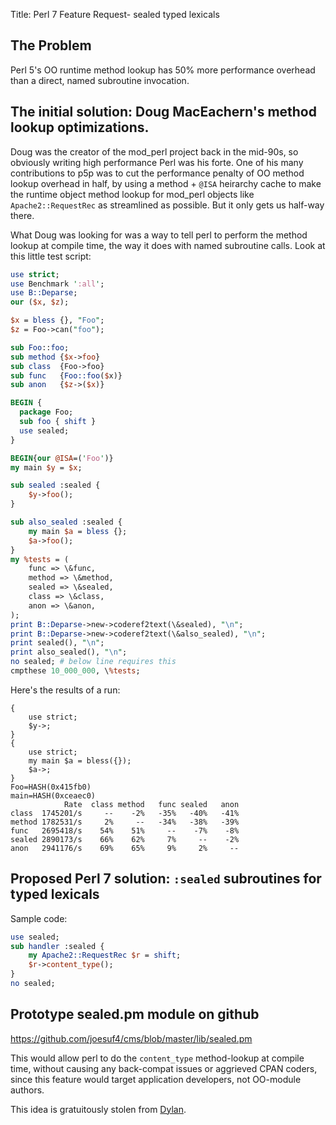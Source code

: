 Title: Perl 7 Feature Request- sealed typed lexicals

##  The Problem

Perl 5's OO runtime method lookup has 50% more performance overhead than a direct, named subroutine invocation.


## The initial solution: Doug MacEachern's method lookup optimizations.

Doug was the creator of the mod_perl project back in the mid-90s, so obviously writing high performance Perl was his forte.  One of his many contributions to p5p was to cut the performance penalty of OO method lookup overhead in half, by using a method + `@ISA` heirarchy cache to make the runtime object method lookup for mod_perl objects like `Apache2::RequestRec` as streamlined as possible.  But it only gets us half-way there.

What Doug was looking for was a way to tell perl to perform the method lookup at compile time, the way it does with named subroutine calls.  Look at this little test script:

```perl
use strict;
use Benchmark ':all';
use B::Deparse;
our ($x, $z);

$x = bless {}, "Foo";
$z = Foo->can("foo");

sub Foo::foo;
sub method {$x->foo}
sub class  {Foo->foo}
sub func   {Foo::foo($x)}
sub anon   {$z->($x)}

BEGIN {
  package Foo;
  sub foo { shift }
  use sealed;
}

BEGIN{our @ISA=('Foo')}
my main $y = $x;

sub sealed :sealed {
    $y->foo();
}

sub also_sealed :sealed {
    my main $a = bless {};
    $a->foo();
}
my %tests = (
    func => \&func,
    method => \&method,
    sealed => \&sealed,
    class => \&class,
    anon => \&anon,
);
print B::Deparse->new->coderef2text(\&sealed), "\n";
print B::Deparse->new->coderef2text(\&also_sealed), "\n";
print sealed(), "\n";
print also_sealed(), "\n";
no sealed; # below line requires this
cmpthese 10_000_000, \%tests;
```

Here's the results of a run:

```
{
    use strict;
    $y->;
}
{
    use strict;
    my main $a = bless({});
    $a->;
}
Foo=HASH(0x415fb0)
main=HASH(0xceaec0)
            Rate  class method   func sealed   anon
class  1745201/s     --    -2%   -35%   -40%   -41%
method 1782531/s     2%     --   -34%   -38%   -39%
func   2695418/s    54%    51%     --    -7%    -8%
sealed 2890173/s    66%    62%     7%     --    -2%
anon   2941176/s    69%    65%     9%     2%     --
```


## Proposed Perl 7 solution: `:sealed`  subroutines for typed lexicals

Sample code:

```perl
use sealed;
sub handler :sealed {
	my Apache2::RequestRec $r = shift;
	$r->content_type();
}
no sealed;
```

## Prototype sealed.pm module on github

<https://github.com/joesuf4/cms/blob/master/lib/sealed.pm>

This would allow perl to do the `content_type` method-lookup at compile time, without causing any back-compat issues or aggrieved CPAN coders, since this feature would target application developers, not OO-module authors.

This idea is gratuitously stolen from [Dylan](https://jim.studt.net/dirm/interim-5.html).